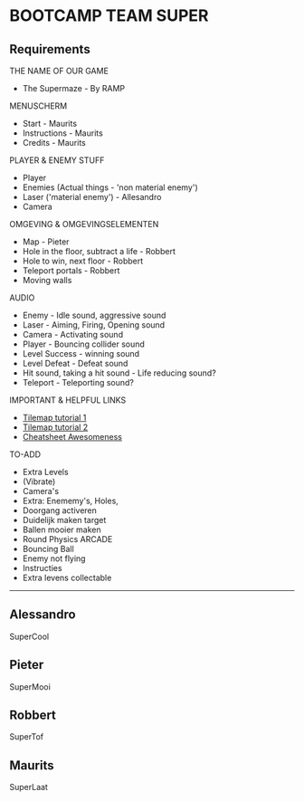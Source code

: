 # BOOTCAMP TEAM SUPER

Requirements
---

THE NAME OF OUR GAME
  - The Supermaze - By RAMP

MENUSCHERM
  - Start - Maurits
  - Instructions - Maurits
  - Credits - Maurits

PLAYER & ENEMY STUFF
  - Player
  - Enemies (Actual things - 'non material enemy')
  - Laser ('material enemy') - Allesandro
  - Camera

OMGEVING & OMGEVINGSELEMENTEN
  - Map - Pieter
  - Hole in the floor, subtract a life - Robbert
  - Hole to win, next floor - Robbert
  - Teleport portals - Robbert
  - Moving walls

AUDIO
  - Enemy - Idle sound, aggressive sound
  - Laser - Aiming, Firing, Opening sound
  - Camera - Activating sound
  - Player - Bouncing collider sound
  - Level Success - winning sound
  - Level Defeat - Defeat sound
  - Hit sound, taking a hit sound - Life reducing sound?
  - Teleport - Teleporting sound?

IMPORTANT & HELPFUL LINKS
  - [Tilemap tutorial 1](https://www.youtube.com/watch?v=C2_6lhYjkeE)
  - [Tilemap tutorial 2](https://www.youtube.com/watch?v=8a1uwG-Uefs&t=5s)
  - [Cheatsheet Awesomeness](https://gist.github.com/woubuc/6ef002051aeef453a95b)

TO-ADD
  - Extra Levels
  - (Vibrate)
  - Camera's
  - Extra: Enememy's, Holes,
  - Doorgang activeren
  - Duidelijk maken target
  - Ballen mooier maken
  - Round Physics ARCADE
  - Bouncing Ball
  - Enemy not flying
  - Instructies
  - Extra levens collectable

---
Alessandro
--
SuperCool

Pieter
---
SuperMooi

Robbert
---
SuperTof

Maurits
---
SuperLaat
